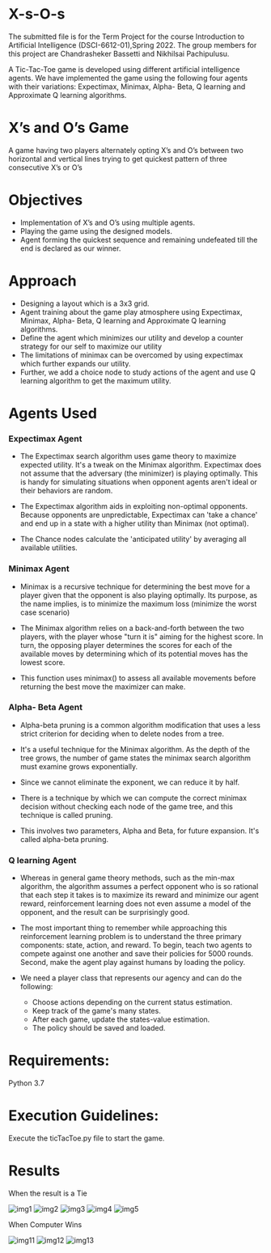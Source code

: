 # X-s-O-s
The submitted file is for the Term Project for the course Introduction to Artificial Intelligence (DSCI-6612-01),Spring 2022. 
The group members for this project are Chandrasheker Bassetti and Nikhilsai Pachipulusu.

A Tic-Tac-Toe game is developed using different artificial intelligence agents.
We have implemented the game using the following four agents with their variations: Expectimax, Minimax, Alpha- Beta, Q learning and Approximate Q learning algorithms.

# X’s and O’s Game
A game having two players alternately opting X’s and O’s between two horizontal and vertical lines trying to get quickest pattern of three consecutive X’s or O’s

# Objectives
- Implementation of X’s and O’s using multiple agents.
- Playing the game using the designed models.
- Agent forming the quickest sequence and remaining undefeated till the end is declared as our winner.

# Approach
- Designing a layout which is a 3x3 grid.
- Agent training about the game play atmosphere using Expectimax, Minimax, Alpha- Beta, Q learning and Approximate Q learning algorithms.
- Define the agent which minimizes our utility and develop a counter strategy for our self to maximize our utility
- The limitations of minimax can be overcomed by using expectimax which further expands our utility.
- Further, we add a choice node to study actions of the agent and use Q learning algorithm to get the maximum utility.

# Agents Used

### Expectimax Agent
- The Expectimax search algorithm uses game theory to maximize expected utility. It's a tweak on the Minimax algorithm. Expectimax does not assume that the adversary (the minimizer) is playing optimally. This is handy for simulating situations when opponent agents aren't ideal or their behaviors are random.

- The Expectimax algorithm aids in exploiting non-optimal opponents. Because opponents are unpredictable, Expectimax can 'take a chance' and end up in a state with a higher utility than Minimax (not optimal).

- The Chance nodes calculate the 'anticipated utility' by averaging all available utilities.

### Minimax Agent
- Minimax is a recursive technique for determining the best move for a player given that the opponent is also playing optimally. Its purpose, as the name implies, is to minimize the maximum loss (minimize the worst case scenario)

- The Minimax algorithm relies on a back-and-forth between the two players, with the player whose "turn it is" aiming for the highest score. In turn, the opposing player determines the scores for each of the available moves by determining which of its potential moves has the lowest score.

- This function uses minimax() to assess all available movements before returning the best move the maximizer can make.

### Alpha- Beta Agent

- Alpha-beta pruning is a common algorithm modification that uses a less strict criterion for deciding when to delete nodes from a tree. 

- It's a useful technique for the Minimax algorithm. As the depth of the tree grows, the number of game states the minimax search algorithm must examine grows exponentially. 

- Since we cannot eliminate the exponent, we can reduce it by half. 

- There is a technique by which we can compute the correct minimax decision without checking each node of the game tree, and this technique is called pruning. 

- This involves two parameters, Alpha and Beta, for future expansion. It's called alpha-beta pruning.

### Q learning Agent

- Whereas in general game theory methods, such as the min-max algorithm, the algorithm assumes a perfect opponent who is so rational that each step it takes is to maximize its reward and minimize our agent reward, reinforcement learning does not even assume a model of the opponent, and the result can be surprisingly good.

- The most important thing to remember while approaching this reinforcement learning problem is to understand the three primary components: state, action, and reward. To begin, teach two agents to compete against one another and save their policies for 5000 rounds. Second, make the agent play against humans by loading the policy.

- We need a player class that represents our agency and can do the following:
  - Choose actions depending on the current status estimation.
  - Keep track of the game's many states.
  - After each game, update the states-value estimation.
  - The policy should be saved and loaded.

# Requirements:
Python 3.7

# Execution Guidelines:
Execute the ticTacToe.py file to start the game.

# Results

When the result is a Tie

![img1](https://user-images.githubusercontent.com/104287899/167951095-cedaab69-8d8e-40af-b893-ac913ce44917.png)
![img2](https://user-images.githubusercontent.com/104287899/167951126-0d7b1597-6b60-4e64-b32d-e48ca15260ca.png)
![img3](https://user-images.githubusercontent.com/104287899/167951125-21eb7dcd-f669-4cf7-8aeb-c06697897274.png)
![img4](https://user-images.githubusercontent.com/104287899/167951129-8ec9d38e-f510-45c1-adae-dd2e5e0a3e2d.png)
![img5](https://user-images.githubusercontent.com/104287899/167951128-39a72447-7d8b-44e2-9cfe-b317c7b781d9.png)

When Computer Wins

![img11](https://user-images.githubusercontent.com/104287899/167951338-e5984e47-69f7-42fe-abe9-6ad860763b09.png)
![img12](https://user-images.githubusercontent.com/104287899/167951335-7aab5065-25e0-4ef7-9066-a783dbf1535a.png)
![img13](https://user-images.githubusercontent.com/104287899/167951339-65dcedc4-79fb-4a7f-bfd3-b57cbfd001b8.png)

